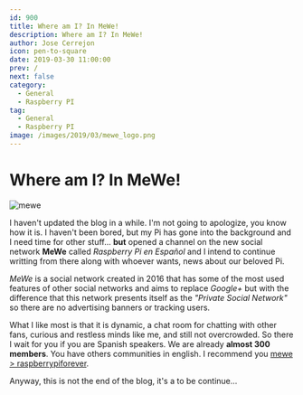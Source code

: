 ```yaml
---
id: 900
title: Where am I? In MeWe!
description: Where am I? In MeWe!
author: Jose Cerrejon
icon: pen-to-square
date: 2019-03-30 11:00:00
prev: /
next: false
category:
  - General
  - Raspberry PI
tag:
  - General
  - Raspberry PI
image: /images/2019/03/mewe_logo.png
---
```


# Where am I? In MeWe!

![mewe](/images/2019/03/mewe_logo.png)

I haven't updated the blog in a while. I'm not going to apologize, you know how it is. I haven't been bored, but my Pi has gone into the background and I need time for other stuff... **but** opened a channel on the new social network **MeWe** called *Raspberry Pi en Espa&ntilde;ol* and I intend to continue writting from there along with whoever wants, news about our beloved Pi.

*MeWe* is a social network created in 2016 that has some of the most used features of other social networks and aims to replace *Google+* but with the difference that this network presents itself as the *"Private Social Network"* so there are no advertising banners or tracking users.

What I like most is that it is dynamic, a chat room for chatting with other fans, curious and restless minds like me, and still not overcrowded. So there I wait for you if you are Spanish speakers. We are already **almost 300 members**. You have others communities in english. I recommend you [mewe > raspberrypiforever](https://mewe.com/join/raspberrypiforever).

Anyway, this is not the end of the blog, it's a to be continue...